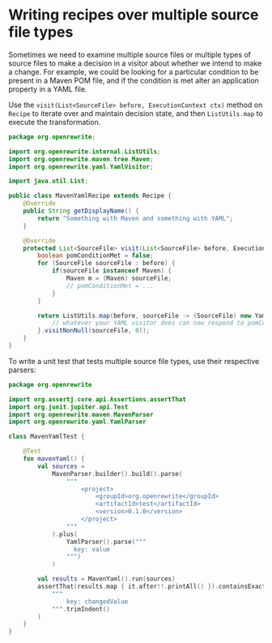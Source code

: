 # Writing recipes over multiple source file types

Sometimes we need to examine multiple source files or multiple types of source files to make a decision in a visitor about whether we intend to make a change. For example, we could be looking for a particular condition to be present in a Maven POM file, and if the condition is met alter an application property in a YAML file.

Use the `visit(List<SourceFile> before, ExecutionContext ctx)` method on `Recipe` to iterate over and maintain decision state, and then `ListUtils.map` to execute the transformation.

```java
package org.openrewrite;

import org.openrewrite.internal.ListUtils;
import org.openrewrite.maven.tree.Maven;
import org.openrewrite.yaml.YamlVisitor;

import java.util.List;

public class MavenYamlRecipe extends Recipe {
    @Override
    public String getDisplayName() {
        return "Something with Maven and something with YAML";
    }

    @Override
    protected List<SourceFile> visit(List<SourceFile> before, ExecutionContext ctx) {
        boolean pomConditionMet = false;
        for (SourceFile sourceFile : before) {
            if(sourceFile instanceof Maven) {
                Maven m = (Maven) sourceFile;
                // pomConditionMet = ...
            }
        }

        return ListUtils.map(before, sourceFile -> (SourceFile) new YamlVisitor<Integer>() {
            // whatever your YAML visitor does can now respond to pomConditionMet
        }.visitNonNull(sourceFile, 0));
    }
}
```

To write a unit test that tests multiple source file types, use their respective parsers:

```kotlin
package org.openrewrite

import org.assertj.core.api.Assertions.assertThat
import org.junit.jupiter.api.Test
import org.openrewrite.maven.MavenParser
import org.openrewrite.yaml.YamlParser

class MavenYamlTest {

    @Test
    fun mavenYaml() {
        val sources =
            MavenParser.builder().build().parse(
                """
                    <project>
                        <groupId>org.openrewrite</groupId>
                        <artifactId>test</artifactId>
                        <version>0.1.0</version>
                    </project>
                """
            ).plus(
                YamlParser().parse("""
                  key: value
                """)
            )

        val results = MavenYaml().run(sources)
        assertThat(results.map { it.after!!.printAll() }).containsExactly(
            """
                key: changedValue
            """.trimIndent()
        )
    }
}
```

